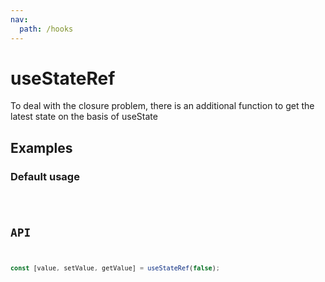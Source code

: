 ```yaml
---
nav:
  path: /hooks
---
```


# useStateRef
To deal with the closure problem, there is an additional function to get the latest state on the basis of useState

## Examples

### Default usage

<code src="./demo/demo1.tsx" />

## API

```typescript
const [value, setValue, getValue] = useStateRef(false);
```
